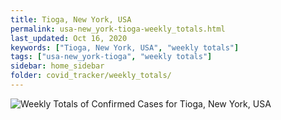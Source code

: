 ```yaml
---
title: Tioga, New York, USA
permalink: usa-new_york-tioga-weekly_totals.html
last_updated: Oct 16, 2020
keywords: ["Tioga, New York, USA", "weekly totals"]
tags: ["usa-new_york-tioga", "weekly totals"]
sidebar: home_sidebar
folder: covid_tracker/weekly_totals/
---
```


![Weekly Totals of Confirmed Cases for Tioga, New York, USA](images/graphs/usa-new_york-tioga-weekly_totals_graph.png)
